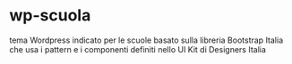 # wp-scuola
tema Wordpress indicato per le scuole basato sulla libreria Bootstrap Italia che usa i pattern e i componenti definiti nello UI Kit di Designers Italia
